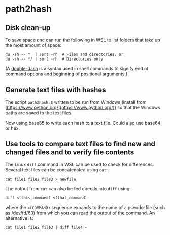# path2hash

## Disk clean-up

To save space one can run the following in WSL to list folders that take up the most amount of space:
```
du -sh -- *  | sort -rh  # Files and directories, or
du -sh -- */ | sort -rh  # Directories only
```
(A [double-dash](https://www.tutorialspoint.com/what-does-a-double-dash-in-shell-commands-mean) is a syntax used in shell commands to signify end of command options and beginning of positional arguments.)
<!--- https://unix.stackexchange.com/questions/106330/sort-all-directories-based-on-their-size ---> 

## Generate text files with hashes

The script `path2hash` is written to be run from Windows (install from [https://www.python.org/](https://www.python.org/)) so that the Windows paths are saved to the text files.

Now using base85 to write each hash to a text file. Could also use base64 or hex.

## Use tools to compare text files to find new and changed files and to verify file contents

The Linux `diff` command in WSL can be used to check for differences. Several text files can be concatenated using `cat`:
```
cat file1 file2 file3 > newfile
```
The output from `cat` can also be fed directly into `diff` using:
```
diff <(this_command) <(that_command)
```
where the `<(COMMAND)` sequence expands to the name of a pseudo-file (such as /dev/fd/63) from which you can read the output of the command.
An alternative is:
```
cat file1 file2 file3 | diff file4 -
```